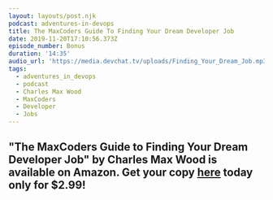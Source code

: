 ```yaml
---
layout: layouts/post.njk
podcast: adventures-in-devops
title: The MaxCoders Guide To Finding Your Dream Developer Job
date: 2019-11-20T17:10:56.373Z
episode_number: Bonus
duration: '14:35'
audio_url: 'https://media.devchat.tv/uploads/Finding_Your_Dream_Job.mp3'
tags:
  - adventures_in_devops
  - podcast
  - Charles Max Wood
  - MaxCoders
  - Developer
  - Jobs
---
```

## "**The MaxCoders Guide to Finding Your Dream Developer Job" by Charles Max Wood is available on Amazon. Get your copy** [**here**](<The MaxCoders Guide to Finding Your Dream Developer Job" by Charles Max Wood is available on Amazon. Get your copy here today only for $2.99!>) **today only for $2.99!**
